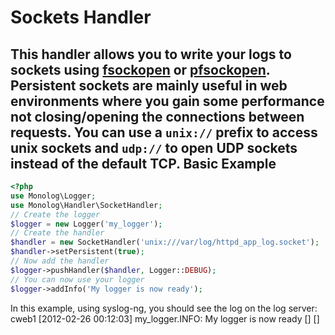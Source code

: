 Sockets Handler
===============
This handler allows you to write your logs to sockets using [fsockopen](http://php.net/fsockopen)
or [pfsockopen](http://php.net/pfsockopen).
Persistent sockets are mainly useful in web environments where you gain some performance not closing/opening
the connections between requests.
You can use a `unix://` prefix to access unix sockets and `udp://` to open UDP sockets instead of the default TCP.
Basic Example
-------------
```php
<?php
use Monolog\Logger;
use Monolog\Handler\SocketHandler;
// Create the logger
$logger = new Logger('my_logger');
// Create the handler
$handler = new SocketHandler('unix:///var/log/httpd_app_log.socket');
$handler->setPersistent(true);
// Now add the handler
$logger->pushHandler($handler, Logger::DEBUG);
// You can now use your logger
$logger->addInfo('My logger is now ready');
```
In this example, using syslog-ng, you should see the log on the log server:
    cweb1 [2012-02-26 00:12:03] my_logger.INFO: My logger is now ready [] []
